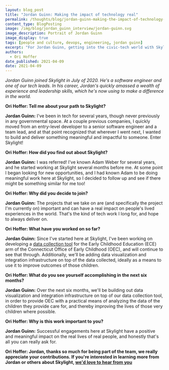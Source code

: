 ```yaml
---
layout: blog_post
title: "Jordan Guinn: Making the impact of technology real"
permalink: /thoughts/blog/jordan-guinn-making-the-impact-of-technology-real/
content_type: BlogPosting
image: /img/blog/jordan_guinn_interview/jordan-guinn.svg
image_description: Portrait of Jordan Guinn
image_display: true
tags: [people and culture, devops, engineering, jordan guinn]
excerpt: "For Jordan Guinn, getting into the civic-tech world with Skylight was a career change. Now that he's here, Jordan's discovering why our mission matters."
authors:
  - Ori Hoffer
date_published: 2021-04-09
date: 2021-04-09
---
```


*Jordan Guinn joined Skylight in July of 2020. He's a software engineer and one of our tech leads. In his career, Jordan's quickly amassed a wealth of experience and leadership skills, which he's now using to make a difference in the world.*

**Ori Hoffer: Tell me about your path to Skylight?**

**Jordan Guinn:** I've been in tech for several years, though never previously in any governmental space. At a couple previous companies, I quickly moved from an entry-level developer to a senior software engineer and a team lead, and at that point recognized that wherever I went next, I wanted to build and deliver something meaningful and impactful to someone. Enter Skylight!

**Ori Hoffer: How did you find out about Skylight?**

**Jordan Guinn:** I was referred! I've known Adam Weber for several years, and he started working at Skylight several months before me. At some point I began looking for new opportunities, and I had known Adam to be doing meaningful work here at Skylight, so I decided to follow up and see if there might be something similar for me too!

**Ori Hoffer: Why did you decide to join?**

**Jordan Guinn:** The projects that we take on are (and specifically the project I'm currently on) important and can have a real impact on people's lived experiences in the world. That's the kind of tech work I long for, and hope to always deliver on.

**Ori Hoffer: What have you worked on so far?**

**Jordan Guinn:** Since I've started here at Skylight, I've been working on developing a [data collection tool](/work/experience/ct-ece-reporter/) for the Early Childhood Education (ECE) arm of the Connecticut Office of Early Childhood (OEC), and will continue to see that through. Additionally, we'll be adding data visualization and integration infrastructure on top of the data collected, ideally as a means to use it to improve outcomes of those children.

**Ori Hoffer: What do you see yourself accomplishing in the next six months?**

**Jordan Guinn:** Over the next six months, we'll be building out data visualization and integration infrastructure on top of our data collection tool, in order to provide OEC with a practical means of analyzing the data of the children they provide care for, and thereby improving the lives of those very children where possible.


**Ori Hoffer: Why is this work important to you?**

**Jordan Guinn:** Successful engagements here at Skylight have a positive and meaningful impact on the real lives of real people, and honestly that's all you can really ask for.

**Ori Hoffer: Jordan, thanks so much for being part of the team, we really appreciate your contributions. If you're interested in learning more from Jordan or others about Skylight, [we'd love to hear from you](/connect/contact/)**

